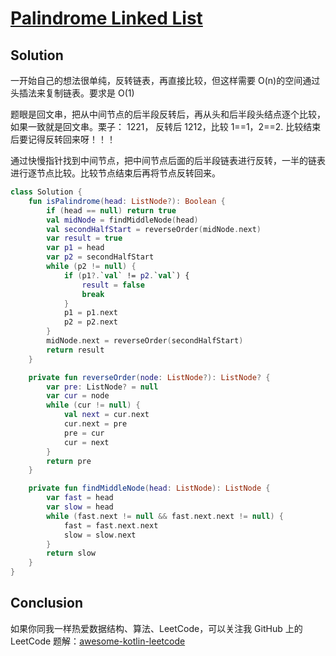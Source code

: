 # [Palindrome Linked List][title]

## Solution
一开始自己的想法很单纯，反转链表，再直接比较，但这样需要 O(n)的空间通过头插法来复制链表。要求是 O(1)

题眼是回文串，把从中间节点的后半段反转后，再从头和后半段头结点逐个比较，如果一致就是回文串。栗子：
1221， 反转后 1212，比较 1==1，2==2. 比较结束后要记得反转回来呀！！！

通过快慢指针找到中间节点，把中间节点后面的后半段链表进行反转，一半的链表进行逐节点比较。比较节点结束后再将节点反转回来。
```kotlin
class Solution {
    fun isPalindrome(head: ListNode?): Boolean {
        if (head == null) return true
        val midNode = findMiddleNode(head)
        val secondHalfStart = reverseOrder(midNode.next)
        var result = true
        var p1 = head
        var p2 = secondHalfStart
        while (p2 != null) {
            if (p1?.`val` != p2.`val`) {
                result = false
                break
            }
            p1 = p1.next
            p2 = p2.next
        }
        midNode.next = reverseOrder(secondHalfStart)
        return result
    }

    private fun reverseOrder(node: ListNode?): ListNode? {
        var pre: ListNode? = null
        var cur = node
        while (cur != null) {
            val next = cur.next
            cur.next = pre
            pre = cur
            cur = next
        }
        return pre
    }

    private fun findMiddleNode(head: ListNode): ListNode {
        var fast = head
        var slow = head
        while (fast.next != null && fast.next.next != null) {
            fast = fast.next.next
            slow = slow.next
        }
        return slow
    }
}
```
## Conclusion
如果你同我一样热爱数据结构、算法、LeetCode，可以关注我 GitHub 上的 LeetCode 题解：[awesome-kotlin-leetcode][akl]

[title]: https://leetcode-cn.com/problems/palindrome-linked-list/
[akl]: https://github.com/NightXlt/awesome-kotlin-leetcode
